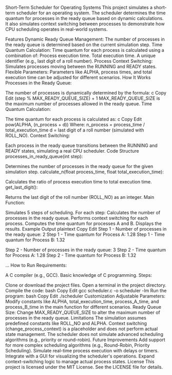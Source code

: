 Short-Term Scheduler for Operating Systems
This project simulates a short-term scheduler for an operating system. The scheduler determines the time quantum for processes in the ready queue based on dynamic calculations. It also simulates context switching between processes to demonstrate how CPU scheduling operates in real-world systems.

Features
Dynamic Ready Queue Management:
The number of processes in the ready queue is determined based on the current simulation step.
Time Quantum Calculation:
Time quantum for each process is calculated using a combination of:
Process execution time.
Total execution time.
A unique identifier (e.g., last digit of a roll number).
Process Context Switching:
Simulates processes moving between the RUNNING and READY states.
Flexible Parameters:
Parameters like ALPHA, process times, and total execution time can be adjusted for different scenarios.
How It Works
Processes in the Ready Queue:

The number of processes is dynamically determined by the formula:
c
Copy
Edit
(step % MAX_READY_QUEUE_SIZE) + 1
MAX_READY_QUEUE_SIZE is the maximum number of processes allowed in the ready queue.
Time Quantum Calculation:

The time quantum for each process is calculated as:
c
Copy
Edit
pow(ALPHA, (n_process + d))
Where:
n_process = process_time / total_execution_time
d = last digit of a roll number (simulated with ROLL_NO).
Context Switching:

Each process in the ready queue transitions between the RUNNING and READY states, simulating a real CPU scheduler.
Code Structure
processes_in_ready_queue(int step):

Determines the number of processes in the ready queue for the given simulation step.
calculate_n(float process_time, float total_execution_time):

Calculates the ratio of process execution time to total execution time.
get_last_digit():

Returns the last digit of the roll number (ROLL_NO) as an integer.
Main Function:

Simulates 5 steps of scheduling.
For each step:
Calculates the number of processes in the ready queue.
Performs context switching for each process.
Computes the time quantum for processes A and B.
Displays the results.
Example Output
plaintext
Copy
Edit
Step 1 - Number of processes in the ready queue: 2
Step 1 - Time quantum for Process A: 1.28
Step 1 - Time quantum for Process B: 1.32

Step 2 - Number of processes in the ready queue: 3
Step 2 - Time quantum for Process A: 1.28
Step 2 - Time quantum for Process B: 1.32

...
How to Run
Requirements:

A C compiler (e.g., GCC).
Basic knowledge of C programming.
Steps:

Clone or download the project files.
Open a terminal in the project directory.
Compile the code:
bash
Copy
Edit
gcc scheduler.c -o scheduler -lm
Run the program:
bash
Copy
Edit
./scheduler
Customization
Adjustable Parameters:
Modify constants like ALPHA, total_execution_time, process_A_time, and process_B_time in the main function for different scenarios.
Ready Queue Size:
Change MAX_READY_QUEUE_SIZE to alter the maximum number of processes in the ready queue.
Limitations
The simulation assumes predefined constants like ROLL_NO and ALPHA.
Context switching (change_process_context) is a placeholder and does not perform actual state management.
The scheduler does not simulate advanced scheduling algorithms (e.g., priority or round-robin).
Future Improvements
Add support for more complex scheduling algorithms (e.g., Round-Robin, Priority Scheduling).
Simulate real-time process execution with delays or timers.
Integrate with a GUI for visualizing the scheduler's operations.
Expand context-switching logic to manage actual process states.
License
This project is licensed under the MIT License. See the LICENSE file for details.
